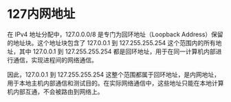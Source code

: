 # 127内网地址

在 IPv4 地址分配中，127.0.0.0/8 是专门为回环地址（Loopback Address）保留的地址块。这个地址块包含了 127.0.0.1 到 127.255.255.254 这个范围内的所有地址，其中 127.0.0.1 到 127.255.255.254 都是回环地址，用于在同一计算机内部进行通信，实现进程间的网络通信。

因此，127.0.0.1 到 127.255.255.254 这整个范围都属于回环地址，是内网地址，用于本地主机内部通信和测试目的。在实际网络通信中，这些地址只能在本地计算机内部互通，不会被路由到网络上。
